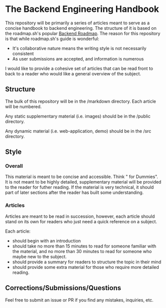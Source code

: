 # The Backend Engineering Handbook

This repository will be primarily a series of articles meant to serve as a concise handbook to backend engineering. The structure of it is based on the roadmap.sh's popular [Backend Roadmap](https://roadmap.sh/backend). The reason for this repository is that while roadmap.sh's guide is wonderful:

- It's collaborative nature means the writing style is not necessarily consistent
- As user submissions are accepted, and information is numerous

I would like to provide a cohesive set of articles that can be read front to back to a reader who would like a general overview of the subject.

## Structure

The bulk of this repository will be in the /markdown directory. Each article will be numbered.

Any static supplementary material (i.e. images) should be in the /public directory.

Any dynamic material (i.e. web-application, demo) should be in the /src directory.

## Style

### Overall

This material is meant to be concise and accessible. Think "<subject> for Dummies".
It is not meant to be highly detailed, supplementary material will be provided to the reader for futher reading.
If the material is very technical, it should part of later sections after the reader has built some understanding.

### Articles

Articles are meant to be read in succession, however, each article should stand on its own for readers who just need a quick reference on a subject.

Each article:

- should begin with an introduction
- should take no more than 15 minutes to read for someone familiar with the material, and no more than 30 minutes to read for someone who maybe new to the subject.
- should provide a summary for readers to structure the topic in their mind
- should provide some extra material for those who require more detailed reading.

## Corrections/Submissions/Questions

Feel free to submit an issue or PR if you find any mistakes, inquiries, etc.
